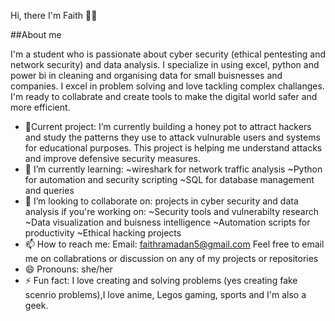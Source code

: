 Hi, there I'm Faith 👋👾

##About me 

I'm a student who is passionate about cyber security (ethical pentesting and network security) and data analysis. I specialize in using excel, python and power bi in cleaning and organising data for small buisnesses and companies. I excel in problem solving and love tackling complex challanges.
I'm ready to collabrate and create tools to make the digital world safer and more efficient.


- 🔭Current project: I’m currently building a honey pot to attract hackers and study the patterns they use to attack vulnurable users and systems for educational purposes. This project is helping me understand attacks and improve defensive security measures.
- 🌱 I’m currently learning:
  ~wireshark for network traffic analysis
  ~Python for automation and security scripting
  ~SQL for database management and queries
- 👯 I’m looking to collaborate on: projects in cyber security and data analysis if you're working on:
  ~Security tools and vulnerabilty research
  ~Data visualization and buisness intelligence
  ~Automation scripts for productivity
  ~Ethical hacking projects
- 📫 How to reach me: Email: faithramadan5@gmail.com
  Feel free to email me on collabrations or discussion on any of my projects or repositories
- 😄 Pronouns: she/her
- ⚡ Fun fact: I love creating and solving problems (yes creating fake scenrio problems),I love anime, Legos gaming, sports and I'm also a geek. 
